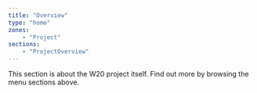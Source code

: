 ```yaml
---
title: "Overview"
type: "home"
zones:
    - "Project"
sections:
    - "ProjectOverview"
---
```


This section is about the W20 project itself. Find out more by browsing the menu sections above.